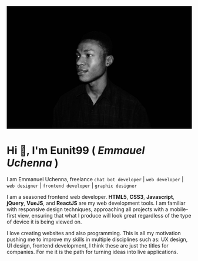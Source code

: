 <img src="eunit99.jpg" alt="Eunit99 on Github">

# Hi 👋, I'm Eunit99 ( *Emmauel* *Uchenna* )

I am Emmanuel Uchenna, freelance ``chat bot developer`` | ``web developer`` | ``web designer`` | ``frontend developer`` | ``graphic designer``

I am a seasoned frontend web developer. **HTML5**, **CSS3**, **Javascript**, **jQuery**, **VueJS**, and **ReactJS** are my web development tools. I am familiar with responsive design techniques, approaching all projects with a mobile-first view, ensuring that what I produce will look great regardless of the type of device it is being viewed on.

I love creating websites and also programming. This is all my motivation pushing me to improve my skills in multiple disciplines such as: UX design, UI design, frontend development, I think these are just the titles for companies. For me it is the path for turning ideas into live applications.
<!--
**Eunit99/eunit99** is a ✨ _special_ ✨ repository because its `README.md` (this file) appears on your GitHub profile.

Here are some ideas to get you started:

- 🔭 I’m currently working on ...
- 🌱 I’m currently learning ...
- 👯 I’m looking to collaborate on ...
- 🤔 I’m looking for help with ...
- 💬 Ask me about ...
- 📫 How to reach me: ...
- 😄 Pronouns: ...
- ⚡ Fun fact: ...
-->
